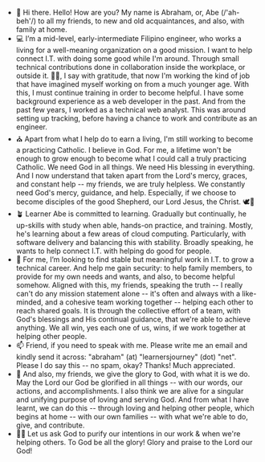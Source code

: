 - 👋  Hi there. Hello! How are you? My name is Abraham, or, Abe (/'ah-beh'/) to all my friends, to new and old acquaintances, and also, with family at home.
- 💻  I’m a mid-level, early-intermediate Filipino engineer, who works a living for a well-meaning organization on a good mission. I want to help connect I.T. with doing some good while I'm around. Through small technical contributions done in collaboration inside the workplace, or outside it. 👷‍♂️, I say with gratitude, that now I'm working the kind of job that have imagined myself working on from a much younger age. With this, I must continue training in order to become helpful. I have some background experience as a web developer in the past. And from the past few years, I worked as a technical web analyst. This was around setting up tracking, before having a chance to work and contribute as an engineer.
- ⛪ Apart from what I help do to earn a living, I'm still working to become a practicing Catholic. I believe in God. For me, a lifetime won't be enough to grow enough to become what I could call a truly practicing Catholic. We need God in all things. We need His blessing in everything. And I now understand that taken apart from the Lord's mercy, graces, and constant help -- my friends, we are truly helpless. We constantly need God's mercy, guidance, and help. Especially, if we choose to become disciples of the good Shepherd, our Lord Jesus, the Christ. 🕊🐑
- 🪴  Learner Abe is committed to learning. Gradually but continually, he up-skills with study when able, hands-on practice, and training. Mostly, he's learning about a few areas of cloud computing. Particularly, with software delivery and balancing this with stability. Broadly speaking, he wants to help connect I.T. with helping do good for people.
- 💞️  For me, I’m looking to find stable but meaningful work in I.T. to grow a technical career. And help me gain security: to help family members, to provide for my own needs and wants, and also, to become helpful somehow. Aligned with this, my friends, speaking the truth -- I really can't do any mission statement alone -- it's often and always with a like-minded, and a cohesive team working together -- helping each other to reach shared goals. It is through the collective effort of a team, with God's blessings and His continual guidance, that we're able to achieve anything. We all win, yes each one of us, wins, if we work together at helping other people.
- 📫  Friend, if you need to speak with me. Please write me an email and kindly send it across: "abraham" (at) "learnersjourney" (dot) "net". Please I do say this -- no spam, okay? Thanks! Much appreciated.
- 🌅 And also, my friends, we give the glory to God, with what it is we do. May the Lord our God be glorified in all things -- with our words, our actions, and accomplishments. I also think we are alive for a singular and unifying purpose of loving and serving God. And from what I have learnt, we can do this -- through loving and helping other people, which begins at home -- with our own families -- with what we're able to do, give, and contribute.
- 🤲🏼 Let us ask God to purify our intentions in our work & when we're helping others. To God be all the glory! Glory and praise to the Lord our God!

<!---
abormate/abormate is a ✨ special ✨ repository because its `README.md` (this file) appears on your GitHub profile.
You can click the Preview link to take a look at your changes.
--->
